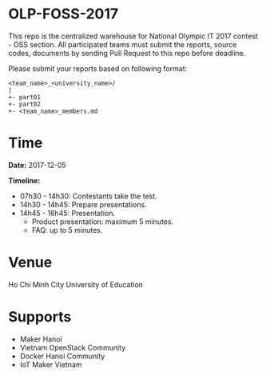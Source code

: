 # OLP-FOSS-2017
 This repo is the centralized warehouse for National Olympic IT 2017 contest - OSS section. All participated teams must submit the reports, source codes, documents by sending Pull Request to this repo before deadline.


Please submit your reports based on following format:

```
<team_name>_<university_name>/
|
+- part01
+- part02
+- <team_name>_members.md
```

# Time

**Date:** 2017-12-05

**Timeline:**

- 07h30 - 14h30: Contestants take the test.
- 14h30 - 14h45: Prepare presentations.
- 14h45 - 16h45: Presentation.
    * Product presentation: maximum 5 minutes.
    * FAQ: up to 5 minutes.

# Venue
Ho Chi Minh City University of Education

# Supports

- Maker Hanoi
- Vietnam OpenStack Community
- Docker Hanoi Community
- IoT Maker Vietnam
